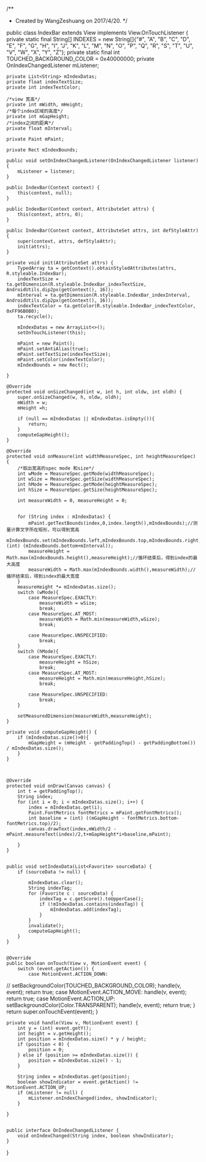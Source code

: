 /**
 * Created by WangZeshuang on 2017/4/20.
 */

public class IndexBar extends View implements View.OnTouchListener {
    private static final String[] INDEXES = new String[]{"#", "A", "B", "C", "D", "E", "F", "G", "H",
            "I", "J", "K", "L", "M", "N", "O", "P", "Q", "R", "S", "T", "U", "V", "W", "X", "Y", "Z"};
    private static final int TOUCHED_BACKGROUND_COLOR = 0x40000000;
    private OnIndexChangedListener mListener;

    private List<String> mIndexDatas;
    private float indexTextSize;
    private int indexTextColor;

    /*view 宽高*/
    private int mWidth, mHeight;
    /*每个index区域的高度*/
    private int mGapHeight;
    /*index之间的距离*/
    private float mInterval;

    private Paint mPaint;

    private Rect mIndexBounds;

    public void setOnIndexChangedListener(OnIndexChangedListener listener) {
        mListener = listener;
    }

    public IndexBar(Context context) {
        this(context, null);
    }

    public IndexBar(Context context, AttributeSet attrs) {
        this(context, attrs, 0);
    }

    public IndexBar(Context context, AttributeSet attrs, int defStyleAttr) {
        super(context, attrs, defStyleAttr);
        init(attrs);
    }

    private void init(AttributeSet attrs) {
        TypedArray ta = getContext().obtainStyledAttributes(attrs, R.styleable.IndexBar);
        indexTextSize = ta.getDimension(R.styleable.IndexBar_indexTextSize, AndroidUtils.dip2px(getContext(), 16));
        mInterval = ta.getDimension(R.styleable.IndexBar_indexInterval, AndroidUtils.dip2px(getContext(), 16));
        indexTextColor = ta.getColor(R.styleable.IndexBar_indexTextColor, 0xFF96B0B0);
        ta.recycle();

        mIndexDatas = new ArrayList<>();
        setOnTouchListener(this);

        mPaint = new Paint();
        mPaint.setAntiAlias(true);
        mPaint.setTextSize(indexTextSize);
        mPaint.setColor(indexTextColor);
        mIndexBounds = new Rect();

    }

    @Override
    protected void onSizeChanged(int w, int h, int oldw, int oldh) {
        super.onSizeChanged(w, h, oldw, oldh);
        mWidth = w;
        mHeight =h;

        if (null == mIndexDatas || mIndexDatas.isEmpty()){
            return;
        }
        computeGapHeight();
    }

    @Override
    protected void onMeasure(int widthMeasureSpec, int heightMeasureSpec) {
        /*取出宽高的spec mode 和size*/
        int wMode = MeasureSpec.getMode(widthMeasureSpec);
        int wSize = MeasureSpec.getSize(widthMeasureSpec);
        int hMode = MeasureSpec.getMode(heightMeasureSpec);
        int hSize = MeasureSpec.getSize(heightMeasureSpec);

        int measureWidth = 0, measureHeight = 0;


        for (String index : mIndexDatas) {
            mPaint.getTextBounds(index,0,index.length(),mIndexBounds);//测量计算文字所在矩形，可以得到宽高
            mIndexBounds.set(mIndexBounds.left,mIndexBounds.top,mIndexBounds.right, (int) (mIndexBounds.bottom+mInterval));
            measureHeight = Math.max(mIndexBounds.height(),measureHeight);//循环结束后，得到index的最大高度
            measureWidth = Math.max(mIndexBounds.width(),measureWidth);//循环结束后，得到index的最大宽度
        }
        measureHeight *= mIndexDatas.size();
        switch (wMode){
            case MeasureSpec.EXACTLY:
                measureWidth = wSize;
                break;
            case MeasureSpec.AT_MOST:
                measureWidth = Math.min(measureWidth,wSize);
                break;

            case MeasureSpec.UNSPECIFIED:
                break;
        }
        switch (hMode){
            case MeasureSpec.EXACTLY:
                measureHeight = hSize;
                break;
            case MeasureSpec.AT_MOST:
                measureHeight = Math.min(measureHeight,hSize);
                break;

            case MeasureSpec.UNSPECIFIED:
                break;
        }

        setMeasuredDimension(measureWidth,measureHeight);
    }

    private void computeGapHeight() {
        if (mIndexDatas.size()>0){
            mGapHeight = (mHeight - getPaddingTop() - getPaddingBottom()) / mIndexDatas.size();
        }
    }



    @Override
    protected void onDraw(Canvas canvas) {
        int t = getPaddingTop();
        String index;
        for (int i = 0; i < mIndexDatas.size(); i++) {
            index = mIndexDatas.get(i);
            Paint.FontMetrics fontMetrics = mPaint.getFontMetrics();
            int baseline = (int) ((mGapHeight - fontMetrics.bottom-fontMetrics.top)/2);
            canvas.drawText(index,mWidth/2 - mPaint.measureText(index)/2,t+mGapHeight*i+baseline,mPaint);

        }
    }


    public void setIndexData(List<Favorite> sourceData) {
        if (sourceData != null) {

            mIndexDatas.clear();
            String indexTag;
            for (Favorite c : sourceData) {
                indexTag = c.getScore().toUpperCase();
                if (!mIndexDatas.contains(indexTag)) {
                    mIndexDatas.add(indexTag);
                }
            }
            invalidate();
            computeGapHeight();
        }
    }


    @Override
    public boolean onTouch(View v, MotionEvent event) {
        switch (event.getAction()) {
            case MotionEvent.ACTION_DOWN:
//                setBackgroundColor(TOUCHED_BACKGROUND_COLOR);
                handle(v, event);
                return true;
            case MotionEvent.ACTION_MOVE:
                handle(v, event);
                return true;
            case MotionEvent.ACTION_UP:
                setBackgroundColor(Color.TRANSPARENT);
                handle(v, event);
                return true;
        }
        return super.onTouchEvent(event);
    }

    private void handle(View v, MotionEvent event) {
        int y = (int) event.getY();
        int height = v.getHeight();
        int position = mIndexDatas.size() * y / height;
        if (position < 0) {
            position = 0;
        } else if (position >= mIndexDatas.size()) {
            position = mIndexDatas.size() - 1;
        }

        String index = mIndexDatas.get(position);
        boolean showIndicator = event.getAction() != MotionEvent.ACTION_UP;
        if (mListener != null) {
            mListener.onIndexChanged(index, showIndicator);
        }

    }


    public interface OnIndexChangedListener {
        void onIndexChanged(String index, boolean showIndicator);
    }
}
